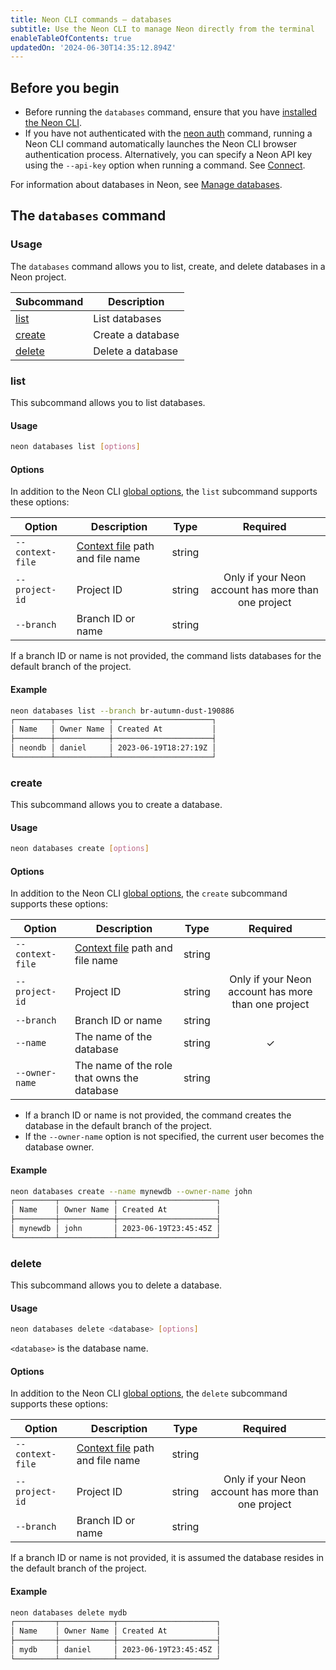 ```yaml
---
title: Neon CLI commands — databases
subtitle: Use the Neon CLI to manage Neon directly from the terminal
enableTableOfContents: true
updatedOn: '2024-06-30T14:35:12.894Z'
---
```


## Before you begin

- Before running the `databases` command, ensure that you have [installed the Neon CLI](/docs/reference/cli-install).
- If you have not authenticated with the [neon auth](/docs/reference/cli-auth) command, running a Neon CLI command automatically launches the Neon CLI browser authentication process. Alternatively, you can specify a Neon API key using the `--api-key` option when running a command. See [Connect](/docs/reference/neon-cli#connect).

For information about databases in Neon, see [Manage databases](/docs/manage/databases).

## The `databases` command

### Usage

The `databases` command allows you to list, create, and delete databases in a Neon project.

| Subcommand        | Description       |
| ----------------- | ----------------- |
| [list](#list)     | List databases    |
| [create](#create) | Create a database |
| [delete](#delete) | Delete a database |

### list

This subcommand allows you to list databases.

#### Usage

```bash
neon databases list [options]
```

#### Options

In addition to the Neon CLI [global options](/docs/reference/neon-cli#global-options), the `list` subcommand supports these options:

| Option           | Description                                                                                   | Type   |                      Required                       |
| ---------------- | --------------------------------------------------------------------------------------------- | ------ | :-------------------------------------------------: |
| `--context-file` | [Context file](/docs/reference/cli-set-context#using-a-named-context-file) path and file name | string |                                                     |
| `--project-id`   | Project ID                                                                                    | string | Only if your Neon account has more than one project |
| `--branch`       | Branch ID or name                                                                             | string |                                                     |

If a branch ID or name is not provided, the command lists databases for the default branch of the project.

#### Example

```bash shouldWrap
neon databases list --branch br-autumn-dust-190886
┌────────┬────────────┬──────────────────────┐
│ Name   │ Owner Name │ Created At           │
├────────┼────────────┼──────────────────────┤
│ neondb │ daniel     │ 2023-06-19T18:27:19Z │
└────────┴────────────┴──────────────────────┘
```

### create

This subcommand allows you to create a database.

#### Usage

```bash
neon databases create [options]
```

#### Options

In addition to the Neon CLI [global options](/docs/reference/neon-cli#global-options), the `create` subcommand supports these options:

| Option           | Description                                                                                   | Type   |                      Required                       |
| ---------------- | --------------------------------------------------------------------------------------------- | ------ | :-------------------------------------------------: |
| `--context-file` | [Context file](/docs/reference/cli-set-context#using-a-named-context-file) path and file name | string |                                                     |
| `--project-id`   | Project ID                                                                                    | string | Only if your Neon account has more than one project |
| `--branch`       | Branch ID or name                                                                             | string |                                                     |
| `--name`         | The name of the database                                                                      | string |                       &check;                       |
| `--owner-name`   | The name of the role that owns the database                                                   | string |                                                     |

- If a branch ID or name is not provided, the command creates the database in the default branch of the project.
- If the `--owner-name` option is not specified, the current user becomes the database owner.

#### Example

```bash shouldWrap
neon databases create --name mynewdb --owner-name john
┌─────────┬────────────┬──────────────────────┐
│ Name    │ Owner Name │ Created At           │
├─────────┼────────────┼──────────────────────┤
│ mynewdb │ john       │ 2023-06-19T23:45:45Z │
└─────────┴────────────┴──────────────────────┘
```

### delete

This subcommand allows you to delete a database.

#### Usage

```bash
neon databases delete <database> [options]
```

`<database>` is the database name.

#### Options

In addition to the Neon CLI [global options](/docs/reference/neon-cli#global-options), the `delete` subcommand supports these options:

| Option           | Description                                                                                   | Type   |                      Required                       |
| ---------------- | --------------------------------------------------------------------------------------------- | ------ | :-------------------------------------------------: |
| `--context-file` | [Context file](/docs/reference/cli-set-context#using-a-named-context-file) path and file name | string |                                                     |
| `--project-id`   | Project ID                                                                                    | string | Only if your Neon account has more than one project |
| `--branch`       | Branch ID or name                                                                             | string |                                                     |

If a branch ID or name is not provided, it is assumed the database resides in the default branch of the project.

#### Example

```bash shouldWrap
neon databases delete mydb
┌─────────┬────────────┬──────────────────────┐
│ Name    │ Owner Name │ Created At           │
├─────────┼────────────┼──────────────────────┤
│ mydb    │ daniel     │ 2023-06-19T23:45:45Z │
└─────────┴────────────┴──────────────────────┘
```

<NeedHelp/>
